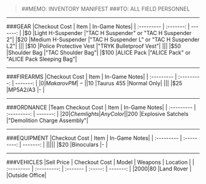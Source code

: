 > ##MEMO: INVENTORY MANIFEST
> ###TO: ALL FIELD PERSONNEL

----------
###GEAR
|Checkout Cost | Item	| In-Game Notes|
| :--------- | :-------: | -------: |
|$0  |Light H-Suspender	    |"TAC H Suspender" or "TAC H Suspender 2"|
|$20  |Medium H-Suspender	  |"TAC H Suspender L" or "TAC H Suspender L2"|
|||
|$10  |Police Protective Vest   |"TRYK Bulletproof Vest"|
|||
|$50  |Shoulder Bag     |"TAC Shoulder Bag"|
|$100  |ALICE Pack      |"ALICE Pack" or "ALICE Pack Sleeping Bag"|

***

###FIREARMS
|Checkout Cost | Item    	 | In-Game Notes|
| :--------- | :---------: | -------: |
|$0  |Makarov PM	  |- |
|$10  |Taurus 455	  |Normal Only|
|||
|$25  |MP5A2/A3	|-   |

***

###ORDNANCE
|Team Checkout Cost | Item	| In-Game Notes|
| :--------- | :---------: | -------: |
|$20  |Chemlights	    |Any Color|
|$200 |Explosive Satchels    |"Demolition Charge Assembly"|

***

###EQUIPMENT
|Checkout Cost | Item	| In-Game Notes|
| :--------- | :---------: | -------: |
|||||
|$20  |Binoculars    |-      |

***

###VEHICLES
|Sell Price | Checkout Cost  | Model   | Weapons 	 | Location |
| :--------- | :---------: | :------- | :-----: | -------: |
|$2000  |$80     |Land Rover		  |     |Outside Office|
